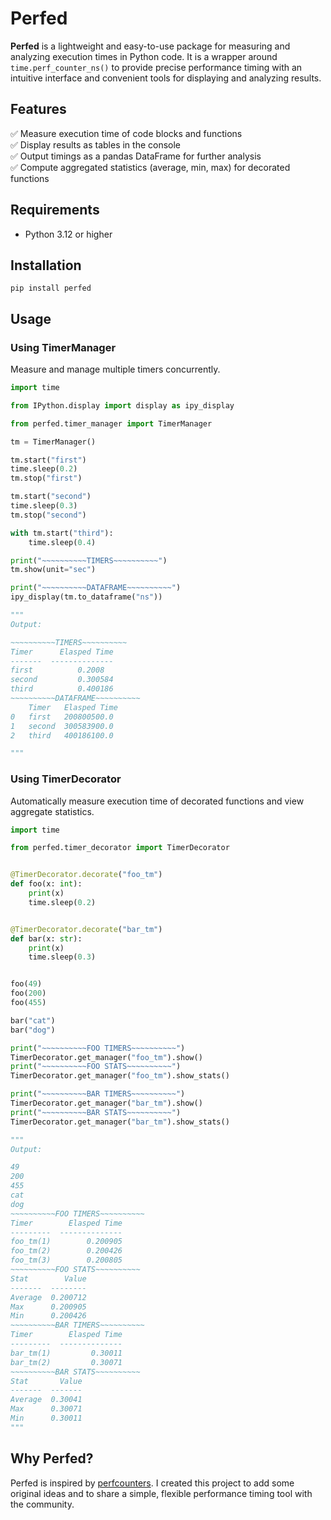 # Perfed

**Perfed** is a lightweight and easy-to-use package for measuring and analyzing execution times in Python code. It is a wrapper around `time.perf_counter_ns()` to provide precise performance timing with an intuitive interface and convenient tools for displaying and analyzing results.




## Features

✅ Measure execution time of code blocks and functions  
✅ Display results as tables in the console  
✅ Output timings as a pandas DataFrame for further analysis  
✅ Compute aggregated statistics (average, min, max) for decorated functions

## Requirements

- Python 3.12 or higher

## Installation

```
pip install perfed
```

## Usage

### Using **TimerManager**
Measure and manage multiple timers concurrently.

```Python
import time

from IPython.display import display as ipy_display

from perfed.timer_manager import TimerManager

tm = TimerManager()

tm.start("first")
time.sleep(0.2)
tm.stop("first")

tm.start("second")
time.sleep(0.3)
tm.stop("second")

with tm.start("third"):
    time.sleep(0.4)

print("~~~~~~~~~~TIMERS~~~~~~~~~~")
tm.show(unit="sec")

print("~~~~~~~~~~DATAFRAME~~~~~~~~~~")
ipy_display(tm.to_dataframe("ns"))

"""
Output:

~~~~~~~~~~TIMERS~~~~~~~~~~
Timer      Elasped Time
-------  --------------
first          0.2008
second         0.300584
third          0.400186
~~~~~~~~~~DATAFRAME~~~~~~~~~~
    Timer	Elasped Time
0	first	200800500.0
1	second	300583900.0
2	third	400186100.0

"""
```

### Using **TimerDecorator**
Automatically measure execution time of decorated functions and view aggregate statistics.

```Python
import time

from perfed.timer_decorator import TimerDecorator


@TimerDecorator.decorate("foo_tm")
def foo(x: int):
    print(x)
    time.sleep(0.2)


@TimerDecorator.decorate("bar_tm")
def bar(x: str):
    print(x)
    time.sleep(0.3)


foo(49)
foo(200)
foo(455)

bar("cat")
bar("dog")

print("~~~~~~~~~~FOO TIMERS~~~~~~~~~~")
TimerDecorator.get_manager("foo_tm").show()
print("~~~~~~~~~~FOO STATS~~~~~~~~~~")
TimerDecorator.get_manager("foo_tm").show_stats()

print("~~~~~~~~~~BAR TIMERS~~~~~~~~~~")
TimerDecorator.get_manager("bar_tm").show()
print("~~~~~~~~~~BAR STATS~~~~~~~~~~")
TimerDecorator.get_manager("bar_tm").show_stats()

"""
Output:

49
200
455
cat
dog
~~~~~~~~~~FOO TIMERS~~~~~~~~~~
Timer        Elasped Time
---------  --------------
foo_tm(1)        0.200905
foo_tm(2)        0.200426
foo_tm(3)        0.200805
~~~~~~~~~~FOO STATS~~~~~~~~~~
Stat        Value
-------  --------
Average  0.200712
Max      0.200905
Min      0.200426
~~~~~~~~~~BAR TIMERS~~~~~~~~~~
Timer        Elasped Time
---------  --------------
bar_tm(1)         0.30011
bar_tm(2)         0.30071
~~~~~~~~~~BAR STATS~~~~~~~~~~
Stat       Value
-------  -------
Average  0.30041
Max      0.30071
Min      0.30011
"""
```

## Why Perfed?
Perfed is inspired by [perfcounters](https://github.com/ebursztein/perfcounters). I created this project to add some original ideas and to share a simple, flexible performance timing tool with the community.
